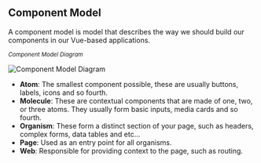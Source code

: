 ## Component Model

A component model is model that describes the way we should build our components in our Vue-based applications.

<small><i>Component Model Diagram</i></small>

![Component Model Diagram](/component-model.png)

* **Atom**: The smallest component possible, these are usually buttons, labels, icons and so fourth.
* **Molecule**: These are contextual components that are made of one, two, or three atoms. They usually form basic inputs, media cards and so fourth.
* **Organism**: These form a distinct section of your page, such as headers, complex forms, data tables and etc...
* **Page**: Used as an entry point for all organisms.
* **Web**: Responsible for providing context to the page, such as routing.
